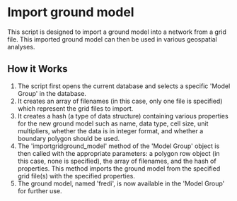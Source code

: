 # Import ground model

This script is designed to import a ground model into a network from a grid file. This imported ground model can then be used in various geospatial analyses.

## How it Works

1. The script first opens the current database and selects a specific 'Model Group' in the database.
2. It creates an array of filenames (in this case, only one file is specified) which represent the grid files to import.
3. It creates a hash (a type of data structure) containing various properties for the new ground model such as name, data type, cell size, unit multipliers, whether the data is in integer format, and whether a boundary polygon should be used.
4. The 'importgridground_model' method of the 'Model Group' object is then called with the appropriate parameters: a polygon row object (in this case, none is specified), the array of filenames, and the hash of properties. This method imports the ground model from the specified grid file(s) with the specified properties.
5. The ground model, named 'fredi', is now available in the 'Model Group' for further use.